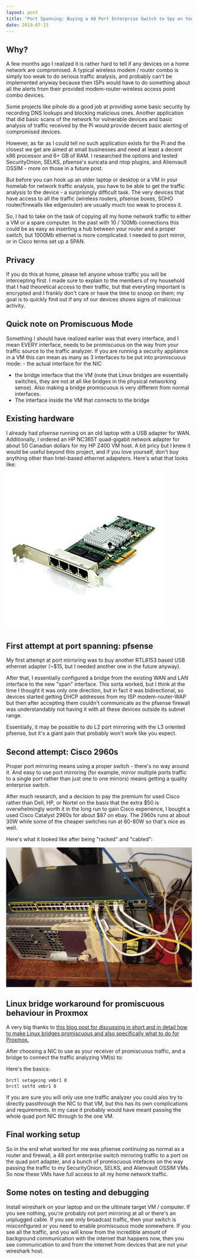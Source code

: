 ```yaml
---
layout: post
title: "Port Spanning: Buying a 48 Port Enterprise Switch to Spy on Yourself at Home"
date: 2019-07-15
---
```

## Why?
A few months ago I realized it is rather hard to tell if any devices on a home network are compromised. A typical wireless modem / router combo is simply too weak to do serious traffic analysis, and probably can't be implemented anyway because then ISPs would have to do something about all the alerts from their provided modem-router-wireless access point combo devices.

Some projects like pihole do a good job at providing some basic security by recording DNS lookups and blocking malicious ones. Another application that did basic scans of the network for vulnerable devices and basic analysis of traffic received by the Pi would provide decent basic alerting of compromised devices.

However, as far as I could tell no such application exists for the Pi and the closest we get are aimed at small businesses and need at least a decent x86 processor and 6+ GB of RAM. I researched the options and tested SecurityOnion, SELKS, pfsense's suricata and ntop plugins, and Alienvault OSSIM - more on those in a future post.

But before you can hook up an older laptop or desktop or a VM in your homelab for network traffic analysis, you have to be able to get the traffic analysis to the device - a surprisingly difficult task. The very devices that have access to all the traffic (wireless routers, pfsense boxes, SOHO router/firewalls like edgerouter) are usually much too weak to process it.

So, I had to take on the task of copying all my home network traffic to either a VM or a spare computer. In the past with 10 / 100Mb connections this could be as easy as inserting a hub between your router and a proper switch, but 1000Mb ethernet is more complicated. I needed to port mirror, or in Cisco terms set up a SPAN.

## Privacy
If you do this at home, please tell anyone whose traffic you will be intercepting first. I made sure to explain to the members of my household that I had theoretical access to their traffic, but that everyting important is encrypted and I frankly don't care or have the time to snoop on them; my goal is to quickly find out if any of our devices shows signs of malicious activity.

## Quick note on Promiscuous Mode
Something I should have realized earlier was that every interface, and I mean EVERY interface, needs to be promiscuous on the way from your traffic source to the traffic analyzer. If you are running a security appliance in a VM this can mean as many as 3 interfaces to be put into promiscuous mode: - the actual interface for the NIC
- the bridge interface that the VM (note that Linux bridges are essentially switches, they are not at all like bridges in the physical networking sense). Also making a bridge promiscuous is very different from normal interfaces.
- The interface inside the VM that connects to the bridge

## Existing hardware
I already had pfsense running on an old laptop with a USB adapter for WAN.
Additionally, I ordered an HP NC365T quad-gigabit network adapter for about 50 Canadian dollars for my HP Z400 VM host. A bit pricy but I knew it would be useful beyond this project, and if you love yourself, don't buy anything other than Intel-based ethernet adapeters. Here's what that looks like:


![NC365T](https://raw.githubusercontent.com/SuperThunder/SuperThunder.github.io/master/content/HomeNetwork/hp_nc365t_nic.jpg "Some day I will use all these ports at once :')")

## First attempt at port spanning: pfsense
My first attempt at port mirroring was to buy another RTL8153 based USB ethernet adapter (~$15, but I needed another one in the future anyway).

After that, I essentially configured a bridge from the existing WAN and LAN interface to the new "span" interface. This sorta worked, but I think at the time I thought it was only one direction, but in fact it was bidirectional, so devices started getting DHCP addresses from my ISP modem-router-WAP but then after accepting them couldn't communicate as the pfsense firewall was understandably not having it with all these devices outside its subnet range.

Essentially, it may be possible to do L2 port mirroring with the L3 oriented pfsense, but it's a giant pain that probably won't work like you expect.


## Second attempt: Cisco 2960s
Proper port mirroring means using a proper switch - there's no way around it. And easy to use port mirroring (for example, mirror multiple ports traffic to a single port rather than just one to one mirrors) means getting a quality enterprise switch.

After much research, and a decision to pay the premium for used Cisco rather than Dell, HP, or Nortel on the basis that the extra $50 is overwhelmingly worth it in the long run to gain Cisco experience, I bought a used Cisco Catalyst 2960s for about $87 on ebay. The 2960s runs at about 30W while some of the cheaper switches run at 60-80W so that's nice as well.

Here's what it looked like after being "racked" and "cabled":


![CableManglement](https://raw.githubusercontent.com/SuperThunder/SuperThunder.github.io/master/content/HomeNetwork/cisco_2960s_initial.jpg "When I am a moderaly prosperous man I will have made to length ethernet cables")

## Linux bridge workaround for promiscuous behaviour in Proxmox
A very big thanks to [this blog post for discussing in short and in detail how to make Linux bridges promiscuous and also specifically what to do for Proxmox.](https://monach.us/operations/sending-promisc-traffic-within-proxmox/)

After choosing a NIC to use as your receiver of promiscuous traffic, and a bridge to connect the traffic analyzing VM(s) to:

Here's the basics:
    
    brctl setageing vmbr1 0
    brctl setfd vmbr1 0

If you are sure you will only use one traffic analyzer you could also try to directly passthrough the NIC to that VM, but this has its own complications and requirements. In my case it probably would have meant passing the whole quad port NIC through to the one VM.

## Final working setup
So in the end what worked for me was pfsense continuing as normal as a router and firewall, a 48 port enterprise switch mirroring traffic to a port on the quad port adapter, and a bunch of promiscuous intefaces on the way passing the traffic to my SecurityOnion, SELKS, and Alienvault OSSIM VMs. So now these VMs have full access to all my home network traffic.


## Some notes on testing and debugging
Install wireshark on your laptop and on the ultimate target VM / computer. If you see nothing, you're probably not port mirroring at all or there's an unplugged cable. If you see only broadcast traffic, then your switch is misconfigured or you need to enable promiscuous mode somewhere. If you see all the traffic, and you will know from the incredible amount of background communication with the internet that happens now, then you see communication to and from the internet from devices that are not your wireshark host.

